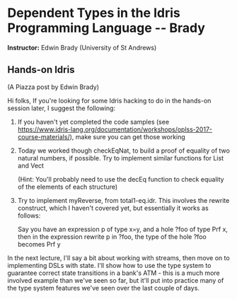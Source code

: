 # Dependent Types in the Idris Programming Language -- Brady

**Instructor:** Edwin Brady (University of St Andrews)


## Hands-on Idris
(A Piazza post by Edwin Brady)

Hi folks,
If you're looking for some Idris hacking to do in the hands-on session later, I suggest the following:
 
1. If you haven't yet completed the code samples (see   
   https://www.idris-lang.org/documentation/workshops/oplss-2017-course-materials/), make sure you can get those working
 
2. Today we worked though checkEqNat, to build a proof of equality of 
   two natural numbers, if possible. Try to implement similar functions for List and Vect
 
   (Hint: You'll probably need to use the decEq function to check equality of the elements of each structure)
 
3. Try to implement myReverse, from total1-eq.idr. This involves the
   rewrite construct, which I haven't covered yet, but essentially it works as follows:
 
   Say you have an expression p of type x=y, and a hole ?foo of type Prf x, then in the expression rewrite p in ?foo, the type of the hole ?foo becomes Prf y
 
In the next lecture, I'll say a bit about working with streams, then move on to implementing DSLs with state. I'll show how to use the type system to guarantee correct state transitions in a bank's ATM - this is a much more involved example than we've seen so far, but it'll put into practice many of the type system features we've seen over the last couple of days.
